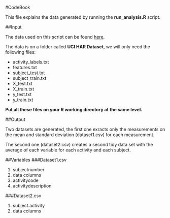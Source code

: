 #CodeBook

This file explains the data generated by running the **run_analysis.R** script.

##Input

The data used on this script can be found [here](http://archive.ics.uci.edu/ml/datasets/Human+Activity+Recognition+Using+Smartphones 
).

The data is on a folder called **UCI HAR Dataset**, we will only need the following files:

* activity_labels.txt
* features.txt
* subject_test.txt
* subject_train.txt
* X_test.txt
* X_train.txt
* y_test.txt
* y_train.txt

**Put all these files on your R working directory at the same level.**


##Output

Two datasets are generated, the first one exracts only the measurements on the mean and standard deviation (dataset1.csv) for each measurement.

The second one (dataset2.csv) creates a second tidy data set with the average of each variable for each activity and each subject. 

##Variables
###Dataset1.csv

1. subjectnumber
2. data columns
3. activitycode
4. activitydescription


###Dataset2.csv

1. subject.activity
2. data columns



